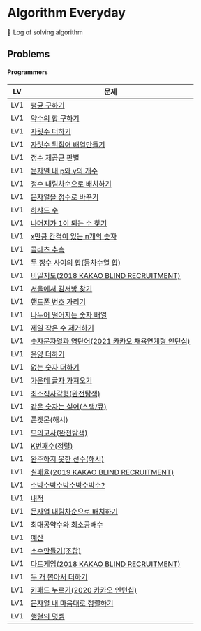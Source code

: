 # Algorithm Everyday
🥊 Log of solving algorithm

## Problems

#### Programmers

| LV  | 문제                                                                                                   |
|-----|------------------------------------------------------------------------------------------------------|
| LV1 | [평균 구하기](https://school.programmers.co.kr/learn/courses/30/lessons/12944)                            |
| LV1 | [약수의 합 구하기](https://school.programmers.co.kr/learn/courses/30/lessons/12928)                         |
| LV1 | [자릿수 더하기](https://school.programmers.co.kr/learn/courses/30/lessons/12931)                           |
| LV1 | [자릿수 뒤집어 배열만들기](https://school.programmers.co.kr/learn/courses/30/lessons/12932)                     |
| LV1 | [정수 제곱근 판별](https://school.programmers.co.kr/learn/courses/30/lessons/12934)                         |
| LV1 | [문자열 내 p와 y의 개수](https://school.programmers.co.kr/learn/courses/30/lessons/12916)                    |
| LV1 | [정수 내림차순으로 배치하기](https://school.programmers.co.kr/learn/courses/30/lessons/12933)                    |
| LV1 | [문자열을 정수로 바꾸기](https://school.programmers.co.kr/learn/courses/30/lessons/12925)                      |
| LV1 | [하샤드 수](https://school.programmers.co.kr/learn/courses/30/lessons/12947)                             |
| LV1 | [나머지가 1이 되는 수 찾기](https://school.programmers.co.kr/learn/courses/30/lessons/87389)                   |
| LV1 | [x만큼 간격이 있는 n개의 숫자](https://school.programmers.co.kr/learn/courses/30/lessons/12954)                 |
| LV1 | [콜라츠 추측](https://school.programmers.co.kr/learn/courses/30/lessons/12943)                            |
| LV1 | [두 정수 사이의 합(등차수열 합)](https://school.programmers.co.kr/learn/courses/30/lessons/12912)                |
| LV1 | [비밀지도(2018 KAKAO BLIND RECRUITMENT)](https://school.programmers.co.kr/learn/courses/30/lessons/17681) |
| LV1 | [서울에서 김서방 찾기](https://school.programmers.co.kr/learn/courses/30/lessons/12919)                       |
| LV1 | [핸드폰 번호 가리기](https://school.programmers.co.kr/learn/courses/30/lessons/12948)                        |
| LV1 | [나누어 떨어지는 숫자 배열](https://school.programmers.co.kr/learn/courses/30/lessons/12910)                    |
| LV1 | [제일 작은 수 제거하기](https://school.programmers.co.kr/learn/courses/30/lessons/12935)                      |
| LV1 | [숫자문자열과 영단어(2021 카카오 채용연계형 인턴십)](https://school.programmers.co.kr/learn/courses/30/lessons/81301)    |
| LV1 | [음양 더하기](https://school.programmers.co.kr/learn/courses/30/lessons/76501)                            |
| LV1 | [없는 숫자 더하기](https://school.programmers.co.kr/learn/courses/30/lessons/86051)                         |
| LV1 | [가운데 글자 가져오기](https://school.programmers.co.kr/learn/courses/30/lessons/12903)                       |
| LV1 | [최소직사각형(완전탐색)](https://school.programmers.co.kr/learn/courses/30/lessons/86491)                      |
| LV1 | [같은 숫자는 싫어(스택/큐)](https://school.programmers.co.kr/learn/courses/30/lessons/12906)                   |
| LV1 | [폰켓몬(해시)](https://school.programmers.co.kr/learn/courses/30/lessons/1845)                            |
| LV1 | [모의고사(완전탐색)](https://school.programmers.co.kr/learn/courses/30/lessons/42840)                        |
| LV1 | [K번째수(정렬)](https://school.programmers.co.kr/learn/courses/30/lessons/42748)                          |
| LV1 | [완주하지 못한 선수(해시)](https://school.programmers.co.kr/learn/courses/30/lessons/42576)                    |
| LV1 | [실패율(2019 KAKAO BLIND RECRUITMENT)](https://school.programmers.co.kr/learn/courses/30/lessons/42889) |
| LV1 | [수박수박수박수박수박수?](https://school.programmers.co.kr/learn/courses/30/lessons/12922)                      |
| LV1 | [내적](https://school.programmers.co.kr/learn/courses/30/lessons/70128)                                |
| LV1 | [문자열 내림차순으로 배치하기](https://school.programmers.co.kr/learn/courses/30/lessons/12917)                   |
| LV1 | [최대공약수와 최소공배수](https://school.programmers.co.kr/learn/courses/30/lessons/12940)                      |
| LV1 | [예산](https://school.programmers.co.kr/learn/courses/30/lessons/12982)                                |
| LV1 | [소수만들기(조합)](https://school.programmers.co.kr/learn/courses/30/lessons/12977)|                          
| LV1 | [다트게임(2018 KAKAO BLIND RECRUITMENT)](https://school.programmers.co.kr/learn/courses/30/lessons/17682)|
| LV1 | [두 개 뽑아서 더하기](https://school.programmers.co.kr/learn/courses/30/lessons/68644)|
| LV1 | [키패드 누르기(2020 카카오 인턴십)](https://school.programmers.co.kr/learn/courses/30/lessons/67256)|
| LV1 | [문자열 내 마음대로 정렬하기](https://school.programmers.co.kr/learn/courses/30/lessons/12915)|
| LV1 | [행렬의 덧셈](https://school.programmers.co.kr/learn/courses/30/lessons/12950)|